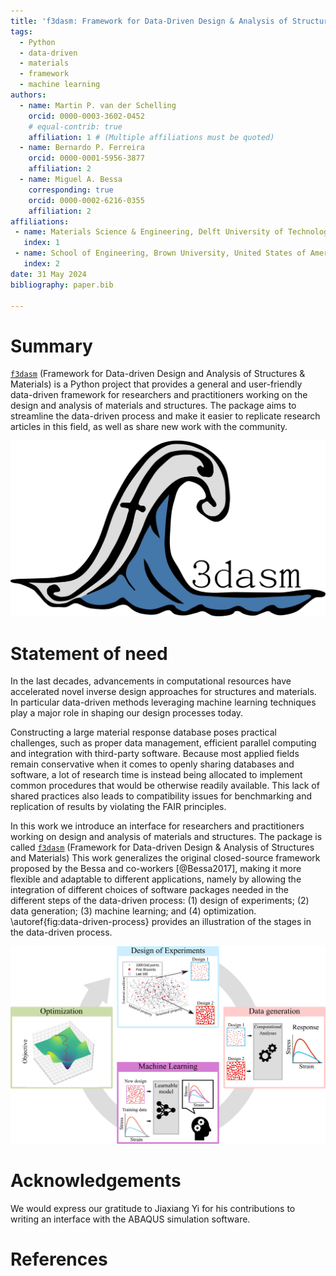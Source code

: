 ```yaml
---
title: 'f3dasm: Framework for Data-Driven Design & Analysis of Structures & Materials'
tags:
  - Python
  - data-driven
  - materials
  - framework
  - machine learning
authors:
  - name: Martin P. van der Schelling
    orcid: 0000-0003-3602-0452
    # equal-contrib: true
    affiliation: 1 # (Multiple affiliations must be quoted)
  - name: Bernardo P. Ferreira
    orcid: 0000-0001-5956-3877
    affiliation: 2
  - name: Miguel A. Bessa
    corresponding: true
    orcid: 0000-0002-6216-0355
    affiliation: 2
affiliations:
 - name: Materials Science & Engineering, Delft University of Technology, the Netherlands
   index: 1
 - name: School of Engineering, Brown University, United States of America
   index: 2
date: 31 May 2024
bibliography: paper.bib

---
```


# Summary
<!-- A summary describing the high-level functionality and purpose of the software for a diverse, non-specialist audience. -->

[`f3dasm`](https://github.com/bessagroup/f3dasm) (Framework for Data-driven Design and Analysis of Structures \& Materials) is a Python project that provides a general and user-friendly data-driven framework for researchers and practitioners working on the design and analysis of materials and structures. The package aims to streamline the data-driven process and make it easier to replicate research articles in this field, as well as share new work with the community. 

![Logo of [`f3dasm`](https://github.com/bessagroup/f3dasm). \label{fig:f3dasm_logo}](f3dasm_logo.png)

# Statement of need
<!-- A Statement of need section that clearly illustrates the research purpose of the software and places it in the context of related work. -->

In the last decades, advancements in computational resources have accelerated novel inverse design approaches for structures and materials. In particular data-driven methods leveraging machine learning techniques play a major role in shaping our design processes today.

Constructing a large material response database poses practical challenges, such as proper data management, efficient parallel computing and integration with third-party software. Because most applied fields remain conservative when it comes to openly sharing databases and software, a lot of research time is instead being allocated to implement common procedures that would be otherwise readily available. This lack of shared practices also leads to compatibility issues for benchmarking and replication of results by violating the FAIR principles.

In this work we introduce an interface for researchers and practitioners working on design and analysis of materials and structures. The package is called [`f3dasm`](https://github.com/bessagroup/f3dasm) (Framework for Data-driven Design \& Analysis of Structures and Materials) This work generalizes the original closed-source framework proposed by the Bessa and co-workers [@Bessa2017], making it more flexible and adaptable to different applications, namely by allowing the integration of different choices of software packages needed in the different steps of the data-driven process: (1) design of experiments; (2) data generation; (3) machine learning; and (4) optimization. \autoref{fig:data-driven-process} provides an illustration of the stages in the data-driven process. 

![Illustration of the data-driven process. \label{fig:data-driven-process}](data-driven-process.png)

# Acknowledgements

We would express our gratitude to Jiaxiang Yi for his contributions to writing an interface with the ABAQUS simulation software.

# References